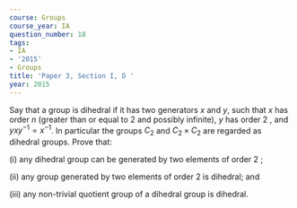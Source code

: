 ```yaml
---
course: Groups
course_year: IA
question_number: 18
tags:
- IA
- '2015'
- Groups
title: 'Paper 3, Section I, D '
year: 2015
---
```




Say that a group is dihedral if it has two generators $x$ and $y$, such that $x$ has order $n$ (greater than or equal to 2 and possibly infinite), $y$ has order 2 , and $y x y^{-1}=x^{-1}$. In particular the groups $C_{2}$ and $C_{2} \times C_{2}$ are regarded as dihedral groups. Prove that:

(i) any dihedral group can be generated by two elements of order 2 ;

(ii) any group generated by two elements of order 2 is dihedral; and

(iii) any non-trivial quotient group of a dihedral group is dihedral.